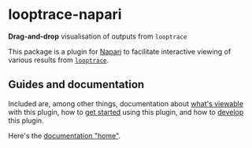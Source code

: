 # looptrace-napari
__Drag-and-drop__ visualisation of outputs from `looptrace`

This package is a plugin for [Napari](https://napari.org/stable/) to facilitate interactive viewing of various results from [`looptrace`](https://github.com/gerlichlab/looptrace).

## Guides and documentation
Included are, among other things, documentation about [what's viewable](./docs/user_docs/README.md#what-can-be-visualised) with this plugin, how to [get started](./docs/user_docs/README.md#quickstart) using this plugin, and how to [develop](./docs/development.md) this plugin.

Here's the [documentation "home"](./docs/).
